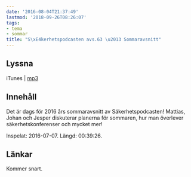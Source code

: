 ```yaml
---
date: '2016-08-04T21:37:49'
lastmod: '2018-09-26T08:26:07'
tags:
- tema
- sommar
title: "S\xE4kerhetspodcasten avs.63 \u2013 Sommaravsnitt"
---
```

## Lyssna

iTunes \| [mp3](http://traffic.libsyn.com/sakerhetspodcasten/sommaravsnitt2016.mp3)

## Innehåll

Det är dags för 2016 års sommaravsnitt av Säkerhetspodcasten! Mattias, Johan och
Jesper diskuterar planerna för sommaren, hur man överlever säkerhetskonferenser och mycket mer!

Inspelat: 2016-07-07. Längd: 00:39:26.

## Länkar

Kommer snart.


